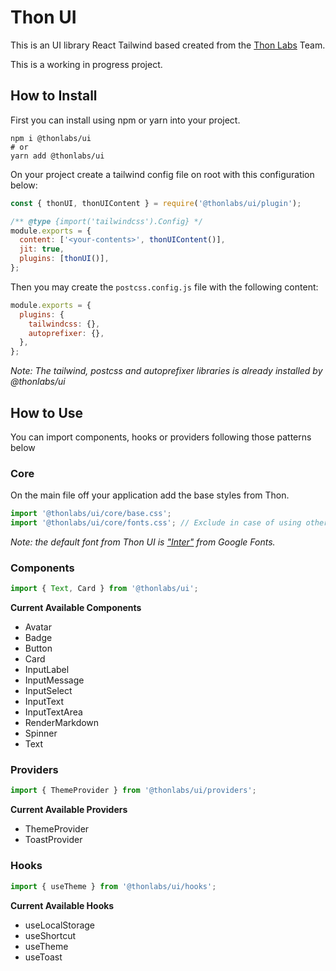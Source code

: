 # Thon UI

This is an UI library React Tailwind based created from the [Thon Labs](https://thonlabs.io) Team.

This is a working in progress project.

## How to Install

First you can install using npm or yarn into your project.

```
npm i @thonlabs/ui
# or
yarn add @thonlabs/ui
```

On your project create a tailwind config file on root with this configuration below:

```javascript
const { thonUI, thonUIContent } = require('@thonlabs/ui/plugin');

/** @type {import('tailwindcss').Config} */
module.exports = {
  content: ['<your-contents>', thonUIContent()],
  jit: true,
  plugins: [thonUI()],
};
```

Then you may create the `postcss.config.js` file with the following content:

```javascript
module.exports = {
  plugins: {
    tailwindcss: {},
    autoprefixer: {},
  },
};
```

_Note: The tailwind, postcss and autoprefixer libraries is already installed by @thonlabs/ui_

## How to Use

You can import components, hooks or providers following those patterns below

### Core

On the main file off your application add the base styles from Thon.

```javascript
import '@thonlabs/ui/core/base.css';
import '@thonlabs/ui/core/fonts.css'; // Exclude in case of using other fronts
```

_Note: the default font from Thon UI is ["Inter"](https://fonts.google.com/specimen/Inter) from Google Fonts._

### Components

```javascript
import { Text, Card } from '@thonlabs/ui';
```

**Current Available Components**

- Avatar
- Badge
- Button
- Card
- InputLabel
- InputMessage
- InputSelect
- InputText
- InputTextArea
- RenderMarkdown
- Spinner
- Text

### Providers

```javascript
import { ThemeProvider } from '@thonlabs/ui/providers';
```

**Current Available Providers**

- ThemeProvider
- ToastProvider

### Hooks

```javascript
import { useTheme } from '@thonlabs/ui/hooks';
```

**Current Available Hooks**

- useLocalStorage
- useShortcut
- useTheme
- useToast
